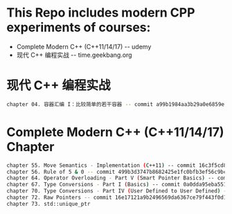# This Repo includes modern CPP experiments of courses:
*   Complete Modern C++ (C++11/14/17) -- udemy
*   现代 C++ 编程实战 -- time.geekbang.org



# 现代 C++ 编程实战
```sh
chapter 04. 容器汇编 I：比较简单的若干容器 -- commit a99b1984aa3b29a0e6859e004e85c456a8002048
```

# Complete Modern C++ (C++11/14/17) Chapter
```sh
chapter 55. Move Semantics - Implementation (C++11) -- commit 16c3f5cd8384bfb7e22e878eb921cdbc2894f71d
chapter 56. Rule of 5 & 0 -- commit 499b3d3747b8682425e1fc0bfb3ef56c9bc6389e
chapter 64. Operator Overloading - Part V (Smart Pointer Basics) -- commit 5cb1bee0919a5803e694c87221048da65417809a
chapter 67. Type Conversions - Part I (Basics) -- commit 0a0dda95eba551fe39f6091f6aa3c478cef3e68d
chapter 70. Type Conversions - Part IV (User Defined to User Defined) -- commit c2446a56ec65bd4f87d2de654b243195f5519ed5
chapter 72. Raw Pointers -- commit 16e17121a9b2496569da6367ce79f443f0d1c670
chapter 73. std::unique_ptr
```
